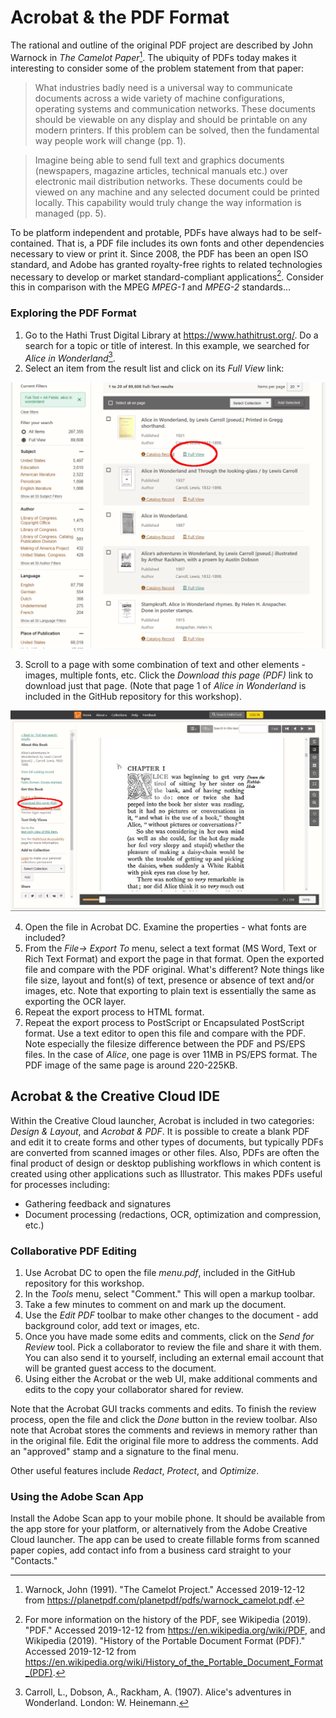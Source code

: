 # Acrobat & the PDF Format

The rational and outline of the original PDF project are described by John Warnock in _The Camelot Paper_[^1]. The ubiquity of PDFs today makes it interesting to consider some of the problem statement from that paper:

> What industries badly need is a universal way to communicate documents across a wide variety of machine configurations, operating systems and communication networks. These documents should be viewable on any display and should be printable on any modern printers. If this problem can be solved, then the fundamental way people work will change (pp. 1).

>  Imagine being able to send full text and graphics documents (newspapers, magazine articles, technical manuals etc.) over electronic mail distribution networks. These documents could be viewed on any machine and any selected document could be printed locally. This capability would truly change the way information is managed (pp. 5). 

To be platform independent and protable, PDFs have always had to be self-contained. That is, a PDF file includes its own fonts and other dependencies necessary to view or print it. Since 2008, the PDF has been an open ISO standard, and Adobe has granted royalty-free rights to related technologies necessary to develop or market standard-compliant applications[^2]. Consider this in comparison with the MPEG _MPEG-1_ and _MPEG-2_ standards...

### Exploring the PDF Format

1. Go to the Hathi Trust Digital Library at <https://www.hathitrust.org/>. Do a search for a topic or title of interest. In this example, we searched for _Alice in Wonderland_[^3].
2. Select an item from the result list and click on its _Full View_ link:

![hathi trust result page](./images/hathi_1.png)

3. Scroll to a page with some combination of text and other elements - images, multiple fonts, etc. Click the _Download this page (PDF)_ link to download just that page. (Note that page 1 of _Alice in Wonderland_ is included in the GitHub repository for this workshop).

![hathi trust result page](./images/hathi_2.png)

4. Open the file in Acrobat DC. Examine the properties - what fonts are included?
5. From the _File-> Export To_ menu, select a text format (MS Word, Text or Rich Text Format) and export the page in that format. Open the exported file and compare with the PDF original. What's different? Note things like file size, layout and font(s) of text, presence or absence of text and/or images, etc. Note that exporting to plain text is essentially the same as exporting the OCR layer.
6. Repeat the export process to HTML format.
7. Repeat the export process to PostScript or Encapsulated PostScript format. Use a text editor to open this file and compare with the PDF. Note especially the filesize difference between the PDF and PS/EPS files. In the case of _Alice_, one page is over 11MB in PS/EPS format. The PDF image of the same page is around 220-225KB.

## Acrobat & the Creative Cloud IDE

Within the Creative Cloud launcher, Acrobat is included in two categories: _Design & Layout_, and _Acrobat & PDF_. It is possible to create a blank PDF and edit it to create forms and other types of documents, but typically PDFs are converted from scanned images or other files. Also, PDFs are often the final product of design or desktop publishing workflows in which content is created using other applications such as Illustrator. This makes PDFs useful for processes including:

* Gathering feedback and signatures
* Document processing (redactions, OCR, optimization and compression, etc.)

### Collaborative PDF Editing

1. Use Acrobat DC to open the file _menu.pdf_, included in the GitHub repository for this workshop.
2. In the _Tools_ menu, select "Comment." This will open a markup toolbar.
3. Take a few minutes to comment on and mark up the document.
4. Use the _Edit PDF_ toolbar to make other changes to the document - add background color, add text or images, etc.
5. Once you have made some edits and comments, click on the _Send for Review_ tool. Pick a collaborator to review the file and share it with them. You can also send it to yourself, including an external email account that will be granted guest access to the document.
6. Using either the Acrobat or the web UI, make additional comments and edits to the copy your collaborator shared for review.

Note that the Acrobat GUI tracks comments and edits. To finish the review process, open the file and click the _Done_ button in the review toolbar. Also note that Acrobat stores the comments and reviews in memory rather than in the original file. Edit the original file more to address the comments. Add an "approved" stamp and a signature to the final menu.

Other useful features include _Redact_, _Protect_, and _Optimize_.

### Using the Adobe Scan App

Install the Adobe Scan app to your mobile phone. It should be available from the app store for your platform, or alternatively from the Adobe Creative Cloud launcher. The app can be used to create fillable forms from scanned paper copies, add contact info from a business card straight to your "Contacts." 


[^1]: Warnock, John (1991). "The Camelot Project." Accessed 2019-12-12 from <https://planetpdf.com/planetpdf/pdfs/warnock_camelot.pdf>.

[^2]: For more information on the history of the PDF, see Wikipedia (2019). "PDF." Accessed 2019-12-12 from <https://en.wikipedia.org/wiki/PDF>, and Wikipedia (2019). "History of the Portable Document Format (PDF)." Accessed 2019-12-12 from <https://en.wikipedia.org/wiki/History_of_the_Portable_Document_Format_(PDF)>.

[^3]: Carroll, L., Dobson, A., Rackham, A. (1907). Alice's adventures in Wonderland. London: W. Heinemann.
